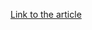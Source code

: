 [Link to the article](https://trustwave.com/Resources/SpiderLabs-Blog/The-Curious-Case-of-the-Malicious-IIS-Module/)
